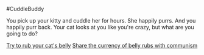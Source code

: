 #CuddleBuddy

You pick up your kitty and cuddle her for hours. She happily purrs. And
you happily purr back. Your cat looks at you like you're crazy, but what
are you going to do?

[Try to rub your cat's belly](rub-cat-belly/rub-cat-belly.md)
[Share the currency of belly rubs with communism](rub-cat-belly/rub-cat-belly.md)
